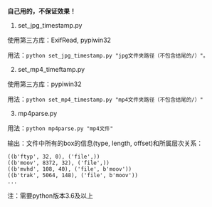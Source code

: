 **自己用的，不保证效果！**

1. set_jpg_timestamp.py

使用第三方库：ExifRead, pypiwin32

用法：`python set_jpg_timestamp.py "jpg文件夹路径（不包含结尾的/）"。`

2. set_mp4_timeftamp.py

使用第三方库：pypiwin32

用法：`python set_mp4_timestamp.py "mp4文件夹路径（不包含结尾的/）"`

3. mp4parse.py

用法：`python mp4parse.py "mp4文件"`

输出：文件中所有的box的信息(type, length, offset)和所属层次关系：

    ((b'ftyp', 32, 0), ('file',))
    ((b'moov', 8372, 32), ('file',))
    ((b'mvhd', 108, 40), ('file', b'moov'))
    ((b'trak', 5064, 148), ('file', b'moov'))
    ...

注：需要python版本3.6及以上
